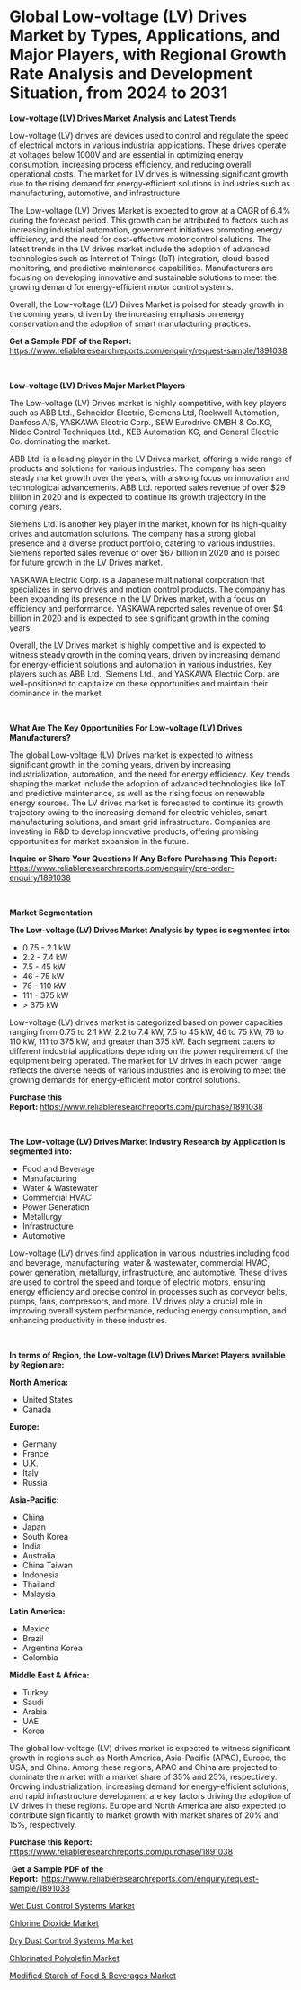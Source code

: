 <p><h1>Global Low-voltage (LV) Drives Market by Types, Applications, and Major Players, with Regional Growth Rate Analysis and Development Situation, from 2024 to 2031</h1></p><p><strong>Low-voltage (LV) Drives Market Analysis and Latest Trends</strong></p>
<p><p>Low-voltage (LV) drives are devices used to control and regulate the speed of electrical motors in various industrial applications. These drives operate at voltages below 1000V and are essential in optimizing energy consumption, increasing process efficiency, and reducing overall operational costs. The market for LV drives is witnessing significant growth due to the rising demand for energy-efficient solutions in industries such as manufacturing, automotive, and infrastructure.</p><p>The Low-voltage (LV) Drives Market is expected to grow at a CAGR of 6.4% during the forecast period. This growth can be attributed to factors such as increasing industrial automation, government initiatives promoting energy efficiency, and the need for cost-effective motor control solutions. The latest trends in the LV drives market include the adoption of advanced technologies such as Internet of Things (IoT) integration, cloud-based monitoring, and predictive maintenance capabilities. Manufacturers are focusing on developing innovative and sustainable solutions to meet the growing demand for energy-efficient motor control systems.</p><p>Overall, the Low-voltage (LV) Drives Market is poised for steady growth in the coming years, driven by the increasing emphasis on energy conservation and the adoption of smart manufacturing practices.</p></p>
<p><strong>Get a Sample PDF of the Report:&nbsp;</strong> <a href="https://www.reliableresearchreports.com/enquiry/request-sample/1891038">https://www.reliableresearchreports.com/enquiry/request-sample/1891038</a></p>
<p>&nbsp;</p>
<p><strong>Low-voltage (LV) Drives Major Market Players</strong></p>
<p><p>The Low-voltage (LV) Drives market is highly competitive, with key players such as ABB Ltd., Schneider Electric, Siemens Ltd, Rockwell Automation, Danfoss A/S, YASKAWA Electric Corp., SEW Eurodrive GMBH & Co.KG, Nidec Control Techniques Ltd., KEB Automation KG, and General Electric Co. dominating the market. </p><p>ABB Ltd. is a leading player in the LV Drives market, offering a wide range of products and solutions for various industries. The company has seen steady market growth over the years, with a strong focus on innovation and technological advancements. ABB Ltd. reported sales revenue of over $29 billion in 2020 and is expected to continue its growth trajectory in the coming years.</p><p>Siemens Ltd. is another key player in the market, known for its high-quality drives and automation solutions. The company has a strong global presence and a diverse product portfolio, catering to various industries. Siemens reported sales revenue of over $67 billion in 2020 and is poised for future growth in the LV Drives market.</p><p>YASKAWA Electric Corp. is a Japanese multinational corporation that specializes in servo drives and motion control products. The company has been expanding its presence in the LV Drives market, with a focus on efficiency and performance. YASKAWA reported sales revenue of over $4 billion in 2020 and is expected to see significant growth in the coming years.</p><p>Overall, the LV Drives market is highly competitive and is expected to witness steady growth in the coming years, driven by increasing demand for energy-efficient solutions and automation in various industries. Key players such as ABB Ltd., Siemens Ltd., and YASKAWA Electric Corp. are well-positioned to capitalize on these opportunities and maintain their dominance in the market.</p></p>
<p>&nbsp;</p>
<p><strong>What Are The Key Opportunities For Low-voltage (LV) Drives Manufacturers?</strong></p>
<p><p>The global Low-voltage (LV) Drives market is expected to witness significant growth in the coming years, driven by increasing industrialization, automation, and the need for energy efficiency. Key trends shaping the market include the adoption of advanced technologies like IoT and predictive maintenance, as well as the rising focus on renewable energy sources. The LV drives market is forecasted to continue its growth trajectory owing to the increasing demand for electric vehicles, smart manufacturing solutions, and smart grid infrastructure. Companies are investing in R&D to develop innovative products, offering promising opportunities for market expansion in the future.</p></p>
<p><strong>Inquire or Share Your Questions If Any Before Purchasing This Report:</strong> <a href="https://www.reliableresearchreports.com/enquiry/pre-order-enquiry/1891038">https://www.reliableresearchreports.com/enquiry/pre-order-enquiry/1891038</a></p>
<p>&nbsp;</p>
<p><strong>Market Segmentation</strong></p>
<p><strong>The Low-voltage (LV) Drives Market Analysis by types is segmented into:</strong></p>
<p><ul><li>0.75 - 2.1 kW</li><li>2.2 - 7.4 kW</li><li>7.5 - 45 kW</li><li>46 - 75 kW</li><li>76 - 110 kW</li><li>111 - 375 kW</li><li>> 375 kW</li></ul></p>
<p><p>Low-voltage (LV) drives market is categorized based on power capacities ranging from 0.75 to 2.1 kW, 2.2 to 7.4 kW, 7.5 to 45 kW, 46 to 75 kW, 76 to 110 kW, 111 to 375 kW, and greater than 375 kW. Each segment caters to different industrial applications depending on the power requirement of the equipment being operated. The market for LV drives in each power range reflects the diverse needs of various industries and is evolving to meet the growing demands for energy-efficient motor control solutions.</p></p>
<p><strong>Purchase this Report:&nbsp;</strong><a href="https://www.reliableresearchreports.com/purchase/1891038">https://www.reliableresearchreports.com/purchase/1891038</a></p>
<p>&nbsp;</p>
<p><strong>The Low-voltage (LV) Drives Market Industry Research by Application is segmented into:</strong></p>
<p><ul><li>Food and Beverage</li><li>Manufacturing</li><li>Water & Wastewater</li><li>Commercial HVAC</li><li>Power Generation</li><li>Metallurgy</li><li>Infrastructure</li><li>Automotive</li></ul></p>
<p><p>Low-voltage (LV) drives find application in various industries including food and beverage, manufacturing, water & wastewater, commercial HVAC, power generation, metallurgy, infrastructure, and automotive. These drives are used to control the speed and torque of electric motors, ensuring energy efficiency and precise control in processes such as conveyor belts, pumps, fans, compressors, and more. LV drives play a crucial role in improving overall system performance, reducing energy consumption, and enhancing productivity in these industries.</p></p>
<p>&nbsp;</p>
<p><strong>In terms of Region, the Low-voltage (LV) Drives Market Players available by Region are:</strong></p>
<p>
    <p> <strong> North America: </strong>
        <ul>
            <li>United States</li>
            <li>Canada</li>
        </ul>
        </p> 
    <p> <strong> Europe: </strong>
        <ul>
            <li>Germany</li>
            <li>France</li>
            <li>U.K.</li>
            <li>Italy</li>
            <li>Russia</li>
        </ul>
        </p> 
    <p> <strong> Asia-Pacific: </strong>
        <ul>
            <li>China</li>
            <li>Japan</li>
            <li>South Korea</li>
            <li>India</li>
            <li>Australia</li>
            <li>China Taiwan</li>
            <li>Indonesia</li>
            <li>Thailand</li>
            <li>Malaysia</li>
        </ul>
        </p> 
    <p> <strong> Latin America: </strong>
        <ul>
            <li>Mexico</li>
            <li>Brazil</li>
            <li>Argentina Korea</li>
            <li>Colombia</li>
        </ul>
        </p> 
    <p> <strong> Middle East & Africa: </strong>
        <ul>
            <li>Turkey</li>
            <li>Saudi</li>
            <li>Arabia</li>
            <li>UAE</li>
            <li>Korea</li>
        </ul>
    </p>
    </p>
<p><p>The global low-voltage (LV) drives market is expected to witness significant growth in regions such as North America, Asia-Pacific (APAC), Europe, the USA, and China. Among these regions, APAC and China are projected to dominate the market with a market share of 35% and 25%, respectively. Growing industrialization, increasing demand for energy-efficient solutions, and rapid infrastructure development are key factors driving the adoption of LV drives in these regions. Europe and North America are also expected to contribute significantly to market growth with market shares of 20% and 15%, respectively.</p></p>
<p><strong>Purchase this Report: </strong><a href="https://www.reliableresearchreports.com/purchase/1891038">https://www.reliableresearchreports.com/purchase/1891038</a></p>
<p>&nbsp;<strong>Get a Sample PDF of the Report:&nbsp;&nbsp;</strong><a href="https://www.reliableresearchreports.com/enquiry/request-sample/1891038">https://www.reliableresearchreports.com/enquiry/request-sample/1891038</a></p>
<p><strong></strong></p>
<p><p><a href="https://gentle-editor-9db.notion.site/Wet-Dust-Control-Systems-Market-Size-and-Examines-its-Market-Scope-with-a-Primary-Focus-on-Growth--606b8575092b412b9c46a3f2a8ab0ac3">Wet Dust Control Systems Market</a></p><p><a href="https://view.publitas.com/reportprime-1/chlorine-dioxide-market-provides-detailed-segmentation-of-this-market-based-on-type-application-and-region-and-forecast-for-the-period-from-2024-2031/">Chlorine Dioxide Market</a></p><p><a href="https://military-diascia-e68.notion.site/Dry-Dust-Control-Systems-Market-Size-Growth-and-Forecast-from-2024-2031-ed7bfa7addec48cbb6801f21af523930">Dry Dust Control Systems Market</a></p><p><a href="https://view.publitas.com/reportprime-1/chlorinated-polyolefin-market-provides-a-comprehensive-analysis-including-a-macro-overview-of-the-market-as-well-as-micro-details-such-as-market-size-and-competitive-landscape/">Chlorinated Polyolefin Market</a></p><p><a href="https://unruly-ladybug-44b.notion.site/Modified-Starch-of-Food-Beverages-Market-Offer-Valuable-Insights-into-Market-Size-Market-Share-M-a4ef9c641b9b46bf8b4234395145201b">Modified Starch of Food & Beverages Market</a></p></p>